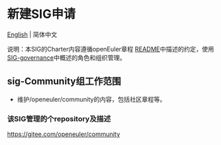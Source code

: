 
# 新建SIG申请
[English](./sig-template.md) | 简体中文


说明：本SIG的Charter内容遵循openEuler章程 [README](/zh/governance/README.md)中描述的约定，使用[SIG-governance](/zh/technical-committee/governance/SIG-governance.md)中概述的角色和组织管理。

## sig-Community组工作范围

- 维护/openeuler/community的内容，包括社区章程等。

 

 ### 该SIG管理的个repository及描述

https://gitee.com/openeuler/community




